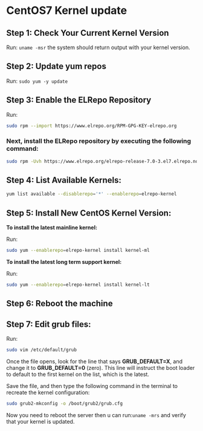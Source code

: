 # CentOS7 Kernel update

## Step 1: Check Your Current Kernel Version

Run: `uname -msr` the system should return output with your kernel version.

## Step 2: Update yum repos

Run: `sudo yum -y update`

## Step 3: Enable the ELRepo Repository

Run:
```bash
sudo rpm --import https://www.elrepo.org/RPM-GPG-KEY-elrepo.org
```

### Next, install the ELRepo repository by executing the following command:

```bash
sudo rpm -Uvh https://www.elrepo.org/elrepo-release-7.0-3.el7.elrepo.noarch.rpm
```

## Step 4: List Available Kernels:

```bash
yum list available --disablerepo='*' --enablerepo=elrepo-kernel
```

## Step 5: Install New CentOS Kernel Version:

**To install the latest mainline kernel:**

Run: 
```bash
sudo yum --enablerepo=elrepo-kernel install kernel-ml
```

**To install the latest long term support kernel:**

Run:
```bash
sudo yum --enablerepo=elrepo-kernel install kernel-lt
```

## Step 6: Reboot the machine

## Step 7: Edit grub files:

Run:
```bash
sudo vim /etc/default/grub
```

Once the file opens, look for the line that says **GRUB_DEFAULT=X**, and change it to **GRUB_DEFAULT=0** (zero). This line will instruct the boot loader to default to the first kernel on the list, which is the latest.

Save the file, and then type the following command in the terminal to recreate the kernel configuration:

```bash
sudo grub2-mkconfig -o /boot/grub2/grub.cfg
```

Now you need to reboot the server then u can run:`uname -mrs` and verify that your kernel is updated.
